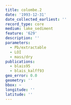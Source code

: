 ```yaml
---
title: colombe.2
date: '1993-12-31'
date_collected_earliest: ''
record_type: core
medium: lake_sediment
feature: '629'
description: ''
parameters:
  - Pb/extractable
  - LOI
  - mass/dry
publications:
  - blais95
  - blais_kalff93
geo_error: 0.0
geometry: ''
bbox: ~
longitude: ''
latitude: ''
---
```

